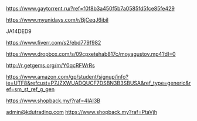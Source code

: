 
https://www.gaytorrent.ru/?ref=f0f8b3a450f5b7a0585fd5fce85fe429

https://www.myunidays.com/r/BjCeqJ6ibiI

JA14DED9

https://www.fiverr.com/s2/ebd779f982

https://www.dropbox.com/s/09cpxetehab817c/moyagustov.mp4?dl=0

http://r.getgems.org/m/Y0qcRFWrRs

https://www.amazon.com/gp/student/signup/info?ie=UTF8&refcust=P7JZXWUADQUCF7DSBN3B3SBUSA&ref_type=generic&ref=sm_st_ref_g_gen

https://www.shopback.my/?raf=4IAI3B

admin@kdutrading.com
https://www.shopback.my?raf=PtaVjh
